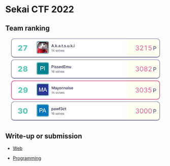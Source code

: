 # Sekai CTF 2022

## Team ranking
![Oops](ranking.jpg)

## Write-up or submission
- [Web](./Web)

- [Programming](./Programming/)
